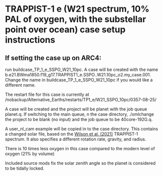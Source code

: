 # TRAPPIST-1 e (W21 spectrum, 10% PAL of oxygen, with the substellar point over ocean) case setup instructions

## If setting the case up on ARC4:

run buildcase_TP_1_e_SSPO_W21_10pc. A case will be created with the name b.e21.BWma1850.f19_g17.TRAPPIST1_e.SSPO..W21.10pc_o2.my_case.001. Change the name in buildcase_TP_1_e_SSPO_W21_10pc if you would like a different name.

The restart file for this case is currently at /nobackup/Alternative_Earths/restarts/TP1_e/W21_SSPO_10pc/0357-08-25/

A case will be created and the project will be planet with the job queue planet.q. If switching to the main queue, n the case directory, ./xmlchange the project to be blank (no input) and the job queue to be 40core-192G.q.

A user_nl_cam example will be copied in to the case directory. This contains a changed solar file, based on the [Wilson et al. (2021)](https://zenodo.org/record/4556130#.Y_82yezP39E) TRAPPIST-1 spectrum. It also specifies a different rotation rate, gravity, and radius.

There is 10 times less oxygen in this case compared to the modern level of oxygen (21% by volume)

Included source mods fix the solar zenith angle so the planet is considered to be tidally locked. 

